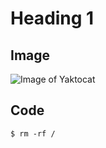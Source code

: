 # Heading 1
## Image
![Image of Yaktocat](https://octodex.github.com/images/yaktocat.png)
## Code
```
$ rm -rf /
```
